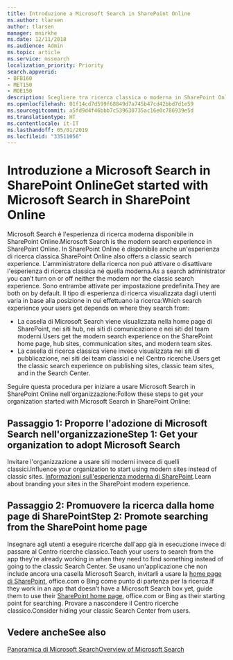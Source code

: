 ```yaml
---
title: Introduzione a Microsoft Search in SharePoint Online
ms.author: tlarsen
author: tlarsen
manager: mnirkhe
ms.date: 12/11/2018
ms.audience: Admin
ms.topic: article
ms.service: mssearch
localization_priority: Priority
search.appverid:
- BFB160
- MET150
- MOE150
description: Scegliere tra ricerca classica o moderna in SharePoint Online
ms.openlocfilehash: 01f14cd7d599f68849d7a745b47cd42bbd7d1e59
ms.sourcegitcommit: a5fd9d4f46bbb7c539630735ac16e0c786939e5d
ms.translationtype: HT
ms.contentlocale: it-IT
ms.lasthandoff: 05/01/2019
ms.locfileid: "33511056"
---
```

# <a name="get-started-with-microsoft-search-in-sharepoint-online"></a><span data-ttu-id="0669b-103">Introduzione a Microsoft Search in SharePoint Online</span><span class="sxs-lookup"><span data-stu-id="0669b-103">Get started with Microsoft Search in SharePoint Online</span></span>

<span data-ttu-id="0669b-104">Microsoft Search è l'esperienza di ricerca moderna disponibile in SharePoint Online.</span><span class="sxs-lookup"><span data-stu-id="0669b-104">Microsoft Search is the modern search experience in SharePoint Online.</span></span> <span data-ttu-id="0669b-105">In SharePoint Online è disponibile anche un'esperienza di ricerca classica.</span><span class="sxs-lookup"><span data-stu-id="0669b-105">SharePoint Online also offers a classic search experience.</span></span> <span data-ttu-id="0669b-106">L'amministratore della ricerca non può attivare o disattivare l'esperienza di ricerca classica né quella moderna.</span><span class="sxs-lookup"><span data-stu-id="0669b-106">As a search administrator you can’t turn on or off neither the modern nor the classic search experience.</span></span> <span data-ttu-id="0669b-107">Sono entrambe attivate per impostazione predefinita.</span><span class="sxs-lookup"><span data-stu-id="0669b-107">They are both on by default.</span></span> <span data-ttu-id="0669b-108">Il tipo di esperienza di ricerca visualizzata dagli utenti varia in base alla posizione in cui effettuano la ricerca:</span><span class="sxs-lookup"><span data-stu-id="0669b-108">Which search experience your users get depends on where they search from:</span></span>

- <span data-ttu-id="0669b-109">La casella di Microsoft Search viene visualizzata nella home page di SharePoint, nei siti hub, nei siti di comunicazione e nei siti del team moderni.</span><span class="sxs-lookup"><span data-stu-id="0669b-109">Users get the modern search experience on the SharePoint home page, hub sites, communication sites, and modern team sites.</span></span> 
- <span data-ttu-id="0669b-110">La casella di ricerca classica viene invece visualizzata nei siti di pubblicazione, nei siti dei team classici e nel Centro ricerche.</span><span class="sxs-lookup"><span data-stu-id="0669b-110">Users get the classic search experience on publishing sites, classic team sites, and in the Search Center.</span></span>

<span data-ttu-id="0669b-111">Seguire questa procedura per iniziare a usare Microsoft Search in SharePoint Online nell'organizzazione:</span><span class="sxs-lookup"><span data-stu-id="0669b-111">Follow these steps to get your organization started with Microsoft Search in SharePoint Online:</span></span> 
## <a name="step-1-get-your-organization-to-adopt-microsoft-search"></a><span data-ttu-id="0669b-112">Passaggio 1: Proporre l'adozione di Microsoft Search nell'organizzazione</span><span class="sxs-lookup"><span data-stu-id="0669b-112">Step 1: Get your organization to adopt Microsoft Search</span></span> 
<span data-ttu-id="0669b-113">Invitare l'organizzazione a usare siti moderni invece di quelli classici.</span><span class="sxs-lookup"><span data-stu-id="0669b-113">Influence your organization to start using modern sites instead of classic sites.</span></span> <span data-ttu-id="0669b-114">[Informazioni sull'esperienza moderna di SharePoint](https://support.office.com/article/SharePoint-classic-and-modern-experiences-5725c103-505d-4a6e-9350-300d3ec7d73f).</span><span class="sxs-lookup"><span data-stu-id="0669b-114">Learn about branding your sites in the SharePoint modern experience.</span></span>
## <a name="step-2-promote-searching-from-the-sharepoint-home-page"></a><span data-ttu-id="0669b-115">Passaggio 2: Promuovere la ricerca dalla home page di SharePoint</span><span class="sxs-lookup"><span data-stu-id="0669b-115">Step 2: Promote searching from the SharePoint home page</span></span> 
<span data-ttu-id="0669b-116">Insegnare agli utenti a eseguire ricerche dall'app già in esecuzione invece di passare al Centro ricerche classico.</span><span class="sxs-lookup"><span data-stu-id="0669b-116">Teach your users to search from the app they’re already working in when they need to find something instead of going to the classic Search Center.</span></span> <span data-ttu-id="0669b-117">Se usano un'applicazione che non include ancora una casella Microsoft Search, invitarli a usare la [home page di SharePoint](https://microsoft.sharepoint.com/_layouts/15/sharepoint.aspx), office.com o Bing come punto di partenza per la ricerca.</span><span class="sxs-lookup"><span data-stu-id="0669b-117">If they work in an app that doesn’t have a Microsoft Search box yet, guide them to use their [SharePoint home page](https://microsoft.sharepoint.com/_layouts/15/sharepoint.aspx), office.com or Bing as their starting point for searching.</span></span> <span data-ttu-id="0669b-118">Provare a nascondere il Centro ricerche classico.</span><span class="sxs-lookup"><span data-stu-id="0669b-118">Consider hiding your classic Search Center from users.</span></span>

## <a name="see-also"></a><span data-ttu-id="0669b-119">Vedere anche</span><span class="sxs-lookup"><span data-stu-id="0669b-119">See also</span></span>
[<span data-ttu-id="0669b-120">Panoramica di Microsoft Search</span><span class="sxs-lookup"><span data-stu-id="0669b-120">Overview of Microsoft Search</span></span>](overview-microsoft-search.md)